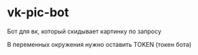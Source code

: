 # vk-pic-bot
Бот для вк, который скидывает картинку по запросу


В переменных окружения нужно оставить TOKEN (токен бота)

